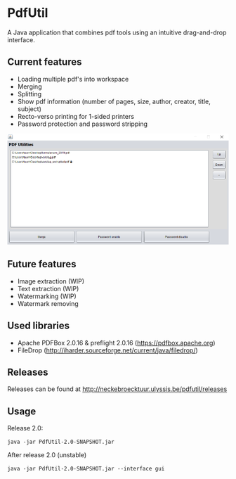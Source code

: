 # PdfUtil
A Java application that combines pdf tools using an intuitive drag-and-drop interface.

## Current features
 - Loading multiple pdf's into workspace
 - Merging
 - Splitting
 - Show pdf information (number of pages, size, author, creator, title, subject)
 - Recto-verso printing for 1-sided printers
 - Password protection and password stripping

![](pdf_util.png)

## Future features
- Image extraction (WIP)
- Text extraction (WIP)
- Watermarking (WIP)
- Watermark removing

## Used libraries
- Apache PDFBox 2.0.16 & preflight 2.0.16 (https://pdfbox.apache.org)
- FileDrop (http://iharder.sourceforge.net/current/java/filedrop/)


## Releases
Releases can be found at http://neckebroecktuur.ulyssis.be/pdfutil/releases

## Usage
Release 2.0:
```
java -jar PdfUtil-2.0-SNAPSHOT.jar
```

After release 2.0 (unstable)
```
java -jar PdfUtil-2.0-SNAPSHOT.jar --interface gui
```
